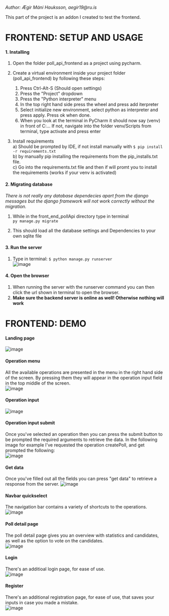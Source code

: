_Author: Ægir Máni Hauksson, aegir19@ru.is_

This part of the project is an addon I created to test the frontend.
# FRONTEND: SETUP AND USAGE

#### 1. Installing
1. Open the folder poll_api_frontend as a project using pycharm.
2. Create a virtual environment inside your project folder (poll_api_frontend) by following these steps:
    1. Press Ctrl-Alt-S (Should open settings)
    2. Press the "Project" dropdown
    3. Press the "Python interpreter" menu
    4. In the top right hand side press the wheel and press add iterpreter
    5. Select initialize new environment, select python as interpreter and press apply.
        Press ok when done.
    6. When you look at the terminal in PyCharm it should now say (venv) in front of C:...
       If not, navigate into the folder venv/Scripts from terminal, type activate and press enter

3. Install requirements \
a) Should be prompted by IDE, if not install manually with `$ pip install -r requirements.txt` \
b) by manually pip installing the requirements from the pip_installs.txt file. \
c) Go into the requirements.txt file and then if will promt you to install the requirements (works if your venv is activated)

#### 2. Migrating database
_There is not really any database dependecies apart from the django messages but the django framework will not work correctly without the migration._
1. While in the front_end_pollApi directory type in terminal \
    `py manage.py migrate`

2. This should load all the database settings and Dependencies to your own sqlite file

#### 3. Run the server
1. Type in terminal: `$ python manage.py runserver` \
![image](readme_img/runserver.PNG)

#### 4. Open the browser
1. When running the server with the runserver command you can then click the url shown in terminal to open the browser.
2. **Make sure the backend server is online as well! Otherwise nothing will work**


# FRONTEND: DEMO
#### Landing page
![image](readme_img/landing_page.PNG)

#### Operation menu
All the available operations are presented in the menu in the right hand side of the screen. By pressing them 
they will appear in the operation input field in the top middle of the screen. \
![image](readme_img/operations.PNG)

#### Operation input
![image](readme_img/operation_input.PNG)

#### Operation input submit
Once you've selected an operation then you can press the submit button to be prompted the required
arguments to retrieve the data. In the following image for example I've requested the operation 
createPoll, and get prompted the following: \
![image](readme_img/create_poll.PNG)

#### Get data
Once you've filled out all the fields you can press "get data" to retrieve a response from the server.
![image](readme_img/polls.PNG)

#### Navbar quickselect
The navigation bar contains a variety of shortcuts to the operations. \
![image](readme_img/navbar.PNG)

#### Poll detail page
The poll detail page gives you an overview with statistics and candidates, as well as the option to 
vote on the candidates. \
![image](readme_img/poll_details.PNG)

#### Login
There's an additioal login page, for ease of use. \
![image](readme_img/login.PNG)

#### Register
There's an additional registration page, for ease of use, that saves your inputs in case you made a mistake. \
![image](readme_img/register.PNG)
